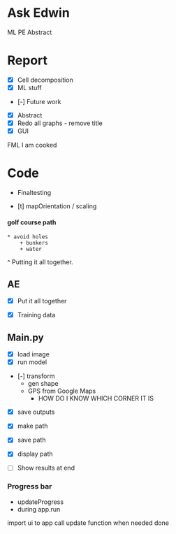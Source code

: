 # Ask Edwin

ML PE
Abstract


# Report

- [x] Cell decomposition
- [x] ML stuff
- [-] Future work
- [x] Abstract
- [x] Redo all graphs - remove title
- [x] GUI

FML
I am cooked

# Code

- Finaltesting

- [t] mapOrientation / scaling

#### golf course path
    * avoid holes
        + bunkers
        + water

^ Putting it all together.

## AE

- [x] Put it all together
- [x] Training data


## Main.py

- [x] load image
- [x] run model
- [-] transform
    * gen shape
    * GPS from Google Maps
        + HOW DO I KNOW WHICH CORNER IT IS
- [x] save outputs
- [x] make path
- [x] save path
- [x] display path
- [ ] Show results at end


### Progress bar

- updateProgress
- during app.run

import ui to app
call update function when needed
done


